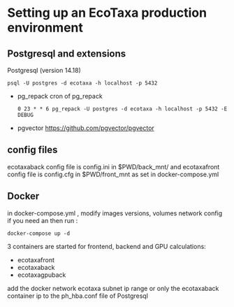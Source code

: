# Setting up an EcoTaxa production environment  
## Postgresql and extensions
Postgresql (version 14.18) 
```
psql -U postgres -d ecotaxa -h localhost -p 5432
```
- pg_repack 
    cron of pg_repack 
    ```
    0 23 * * 6 pg_repack -U postgres -d ecotaxa -h localhost -p 5432 -E DEBUG
    ```
- pgvector https://github.com/pgvector/pgvector

## config files 
ecotaxaback config file is config.ini in $PWD/back_mnt/  and ecotaxafront config file is config.cfg in $PWD/front_mnt as set in docker-compose.yml 

## Docker 
in docker-compose.yml , modify images versions, volumes network config if you need an then run :
```
docker-compose up -d 
```
3 containers are started for frontend, backend and GPU calculations:
- ecotaxafront 
- ecotaxaback 
- ecotaxagpuback

add the docker network ecotaxa subnet ip range or only the ecotaxaback container ip to the ph_hba.conf file of Postgresql
